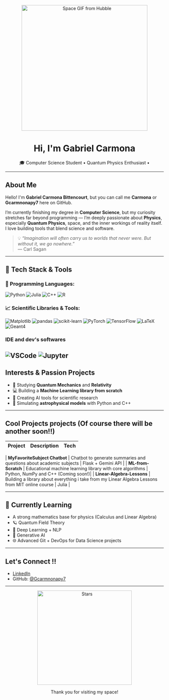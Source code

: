 <p align="center">
  <img src="https://media0.giphy.com/media/v1.Y2lkPTc5MGI3NjExdHRyMzJvaXo2aXFveHBta3picmpjcnN0bm93OWFoZjJkY3dqdnc5YSZlcD12MV9pbnRlcm5hbF9naWZfYnlfaWQmY3Q9Zw/hhfNALWNIBVAe9aKeH/giphy.gif" width="400" alt="Space GIF from Hubble">
</p>

<h1 align="center">Hi, I'm Gabriel Carmona </h1>

<p align="center">
  🎓 Computer Science Student •  Quantum Physics Enthusiast •
</p>

---

##  About Me

Hello! I'm **Gabriel Carmona Bittencourt**, but you can call me **Carmona** or **Gcarmnonapy7** here on GitHub.

I’m currently finishing my degree in **Computer Science**, but my curiosity stretches far beyond programming — I’m deeply passionate about **Physics**, especially **Quantum Physics**, space, and the inner workings of reality itself. I love building tools that blend science and software.

> 💡 _“Imagination will often carry us to worlds that never were. But without it, we go nowhere.”_  
> — Carl Sagan

---

## 🚀 Tech Stack & Tools

### 🧰 Programming Languages:
![Python](https://img.shields.io/badge/-Python-3776AB?style=for-the-badge&logo=python&logoColor=white)
![Julia](https://img.shields.io/badge/-Julia-a270ba?style=for-the-badge&logo=julia&logoColor=white)
![C++](https://img.shields.io/badge/-C++-00599C?style=for-the-badge&logo=c%2B%2B&logoColor=white)
![R](https://img.shields.io/badge/-R-276DC3?style=for-the-badge&logo=r&logoColor=white)

### 📈 Scientific Libraries & Tools:
![Matplotlib](https://img.shields.io/badge/-Matplotlib-11557c?style=for-the-badge&logo=plotly&logoColor=white)
![pandas](https://img.shields.io/badge/-pandas-150458?style=for-the-badge&logo=pandas&logoColor=white)
![scikit-learn](https://img.shields.io/badge/-scikit--learn-F7931E?style=for-the-badge&logo=scikit-learn&logoColor=white)
![PyTorch](https://img.shields.io/badge/-PyTorch-EE4C2C?style=for-the-badge&logo=pytorch&logoColor=white)
![TensorFlow](https://img.shields.io/badge/-TensorFlow-FF6F00?style=for-the-badge&logo=tensorflow&logoColor=white)
![LaTeX](https://img.shields.io/badge/-LaTeX-008080?style=for-the-badge&logo=latex&logoColor=white)
![Geant4](https://img.shields.io/badge/-Geant4-1E4A74?style=for-the-badge&logo=data:image/svg+xml;base64,PHN2ZyB4bWxucz0naHR0cDovL3d3dy53My5vcmcvMjAwMC9zdmcnIHdpZHRoPScyNScgaGVpZ2h0PScyNScgdmlld0JveD0nMCAwIDI1IDI1Jz48cmVjdCB3aWR0aD0nMjUnIGhlaWdodD0nMjUnIGZpbGw9JyMxRTRBNzQnIHJ4PSc0Jy8+PC9zdmc+)  

### IDE and dev's softwares 

![VSCode](https://img.shields.io/badge/-VSCode-007ACC?style=for-the-badge&logo=visual-studio-code&logoColor=white)
![Jupyter](https://img.shields.io/badge/-Jupyter-F37626?style=for-the-badge&logo=jupyter&logoColor=white)
---

## Interests & Passion Projects

- 🔬 Studying **Quantum Mechanics** and **Relativity**
- 💻 Building a **Machine Learning library from scratch**
- 🤖 Creating AI tools for scientific research
- 🚀 Simulating **astrophysical models** with Python and C++

---

##  Cool Projects projects (Of course there will be another soon!!)

| Project | Description | Tech |
|---------|-------------|------|

|  **MyFavoriteSubject Chatbot** | Chatbot to generate summaries and questions about academic subjects | Flask + Gemini API |
|  **ML-from-Scratch**           | Educational machine learning library with core algorithms | Python, NumPy and C++ (Coming soon!)|
|  **Linear-Algebra-Lessons**    | Building a library about everything i take from my Linear Algebra Lessons from MIT online course | Julia |
 
---

## 🔭 Currently Learning
- A strong mathematics base for physics (Calculus and Linear Algebra)
- 🪐 Quantum Field Theory  
- 🧠 Deep Learning + NLP  
- 🧬 Generative AI  
- 🌐 Advanced Git + DevOps for Data Science projects

---

## Let's Connect !!

- [LinkedIn](https://linkedin.com/in/your-profile)
- GitHub: [@Gcarmnonapy7](https://github.com/Gcarmnonapy7)

---

<p align="center">
  <img src="https://media.giphy.com/media/fwbZnTftCXVocKzfxR/giphy.gif" width="300" alt="Stars">
</p>

<p align="center">
   Thank you for visiting my space!  
</p>
